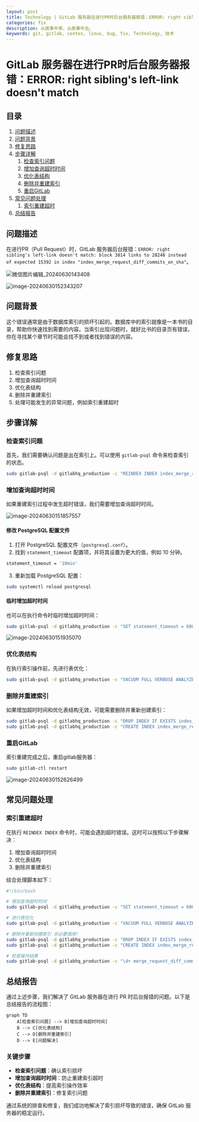 ```yaml
---
layout: post
title: Technology | GitLab 服务器在进行PR时后台服务器报错：ERROR: right sibling's left-link doesn't match
categories: fix
description: 从故事中来，从故事中去。
keywords: git, gitlab, centos, linux, bug, fix, Technology, 技术
---
```

# GitLab 服务器在进行PR时后台服务器报错：ERROR: right sibling's left-link doesn't match

## 目录

1. [问题描述](#问题描述)
2. [问题背景](#问题背景)
3. [修复思路](#修复思路)
4. [步骤详解](#步骤详解)
    1. [检查索引问题](#检查索引问题)
    2. [增加查询超时时间](#增加查询超时时间)
    3. [优化表结构](#优化表结构)
    4. [删除并重建索引](#删除并重建索引)
    5. [重启GitLab](#重启GitLab)
5. [常见问题处理](#常见问题处理)
    1. [索引重建超时](#索引重建超时)
6. [总结报告](#总结报告)

## 问题描述

在进行PR（Pull Request）时，GitLab 服务器后台报错：`ERROR: right sibling's left-link doesn't match: block 3814 links to 28248 instead of expected 15392 in index "index_merge_request_diff_commits_on_sha"`。

![微信图片编辑_20240630143408](https://cdn.jsdelivr.net/gh/JinRudy/_typeora_img@main/typora/微信图片编辑_20240630143408.jpg)

![image-20240630152343207](https://cdn.jsdelivr.net/gh/JinRudy/_typeora_img@main/typora/image-20240630152343207.png)


## 问题背景

这个错误通常是由于数据库索引的损坏引起的。数据库中的索引就像是一本书的目录，帮助你快速找到需要的内容。当索引出现问题时，就好比书的目录页有错误，你在寻找某个章节时可能会找不到或者找到错误的内容。

## 修复思路

1. 检查索引问题
2. 增加查询超时时间
3. 优化表结构
4. 删除并重建索引
5. 处理可能发生的异常问题，例如索引重建超时

## 步骤详解

### 检查索引问题

首先，我们需要确认问题是出在索引上。可以使用 `gitlab-psql` 命令来检查索引的状态。

```sh
sudo gitlab-psql -d gitlabhq_production -c "REINDEX INDEX index_merge_request_diff_commits_on_sha;"
```

### 增加查询超时时间

如果重建索引过程中发生超时错误，我们需要增加查询超时时间。

![image-20240630151857557](https://cdn.jsdelivr.net/gh/JinRudy/_typeora_img@main/typora/image-20240630151857557.png)

#### 修改 PostgreSQL 配置文件

1. 打开 PostgreSQL 配置文件（`postgresql.conf`）。
2. 找到 `statement_timeout` 配置项，并将其设置为更大的值，例如 10 分钟。

```sh
statement_timeout = '10min'
```

3. 重新加载 PostgreSQL 配置：

```sh
sudo systemctl reload postgresql
```

#### 临时增加超时时间

也可以在执行命令时临时增加超时时间：

```sh
sudo gitlab-psql -d gitlabhq_production -c "SET statement_timeout = 600000; REINDEX INDEX index_merge_request_diff_commits_on_sha;"
```

![image-20240630151935070](https://cdn.jsdelivr.net/gh/JinRudy/_typeora_img@main/typora/image-20240630151935070.png)

### 优化表结构

在执行索引操作前，先进行表优化：

```sh
sudo gitlab-psql -d gitlabhq_production -c "VACUUM FULL VERBOSE ANALYZE merge_request_diff_commits;"
```

### 删除并重建索引

如果增加超时时间和优化表结构无效，可能需要删除并重新创建索引：

```sh
sudo gitlab-psql -d gitlabhq_production -c "DROP INDEX IF EXISTS index_merge_request_diff_commits_on_sha;"
sudo gitlab-psql -d gitlabhq_production -c "CREATE INDEX index_merge_request_diff_commits_on_sha ON merge_request_diff_commits (sha);"
```



### 重启GitLab

索引重建完成之后，重启gitlab服务器：

```sh
sudo gitlab-ctl restart
```

![image-20240630152626499](https://cdn.jsdelivr.net/gh/JinRudy/_typeora_img@main/typora/image-20240630152626499.png)

## 常见问题处理

### 索引重建超时

在执行 `REINDEX INDEX` 命令时，可能会遇到超时错误。这时可以按照以下步骤解决：

1. 增加查询超时时间
2. 优化表结构
3. 删除并重建索引

综合处理脚本如下：

```sh
#!/bin/bash

# 增加查询超时时间
sudo gitlab-psql -d gitlabhq_production -c "SET statement_timeout = 600000;"

# 进行表优化
sudo gitlab-psql -d gitlabhq_production -c "VACUUM FULL VERBOSE ANALYZE merge_request_diff_commits;"

# 删除并重新创建索引 非必要慎用!
sudo gitlab-psql -d gitlabhq_production -c "DROP INDEX IF EXISTS index_merge_request_diff_commits_on_sha;"
sudo gitlab-psql -d gitlabhq_production -c "CREATE INDEX index_merge_request_diff_commits_on_sha ON merge_request_diff_commits (sha);"

# 检查操作结果
sudo gitlab-psql -d gitlabhq_production -c "\d+ merge_request_diff_commits"
```

## 总结报告

通过上述步骤，我们解决了 GitLab 服务器在进行 PR 时后台报错的问题。以下是总结报告的流程图：

```mermaid
graph TD
    A[检查索引问题] --> B[增加查询超时时间]
    B --> C[优化表结构]
    C --> D[删除并重建索引]
    D --> E[问题解决]
```

### 关键步骤

- **检查索引问题**：确认索引损坏
- **增加查询超时时间**：防止重建索引超时
- **优化表结构**：提高索引操作效率
- **删除并重建索引**：修复索引问题

通过系统的排查和修复，我们成功地解决了索引损坏导致的错误，确保 GitLab 服务器的稳定运行。
